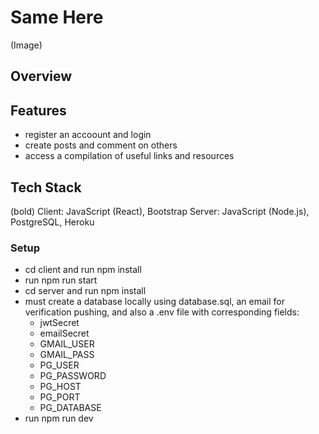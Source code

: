 # Same Here

(Image)

## Overview

## Features
- register an accoount and login
- create posts and comment on others
- access a compilation of useful links and resources

## Tech Stack
(bold) Client: JavaScript (React), Bootstrap
Server: JavaScript (Node.js), PostgreSQL, Heroku

### Setup
- cd client and run npm install
- run npm run start
- cd server and run npm install
- must create a database locally using database.sql, an email for verification pushing, and also a .env file with corresponding fields:
  - jwtSecret
  - emailSecret
  - GMAIL_USER
  - GMAIL_PASS
  - PG_USER
  - PG_PASSWORD
  - PG_HOST
  - PG_PORT
  - PG_DATABASE
- run npm run dev


